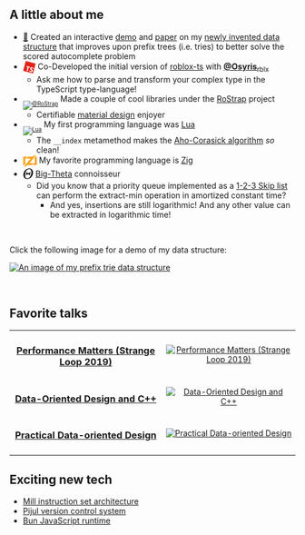 ## A little about me
- [📃](https://validark.github.io/DynSDT/) Created an interactive [demo](https://validark.github.io/DynSDT/demo/) and [paper](https://validark.github.io/DynSDT/) on my [newly invented data structure](https://github.com/Validark/DynSDT) that improves upon prefix trees (i.e. tries) to better solve the scored autocomplete problem
- [<sub><sub><img width="22" src="https://raw.githubusercontent.com/Validark/Validark/master/rbxts.svg"></sub></sub>](https://roblox-ts.com) Co-Developed the initial version of [roblox-ts](https://roblox-ts.com) with [**@Osyris**<sub>rblx</sub>](https://github.com/osyrisrblx)
    - Ask me how to parse and transform your complex type in the TypeScript type-language!
- [<sub><sub><img src="https://avatars.githubusercontent.com/u/22812966?s=400&amp;u=f88abb95db683705c4fc526b76a562ae4a21053c&amp;v=4" width="21" alt="@RoStrap"></sub></sub>](https://rostrap.github.io/) Made a couple of cool libraries under the [RoStrap](https://rostrap.github.io/) project
    - Certifiable [material design](https://material.io/) enjoyer
- [<sub><sub><img src="https://upload.wikimedia.org/wikipedia/commons/c/cf/Lua-Logo.svg" alt="Lua" height="22"></sub></sub>](https://www.lua.org/) My first programming language was [Lua](https://www.lua.org/)
    - The `__index` metamethod makes the [Aho-Corasick algorithm](https://gist.github.com/Validark/d493cfd1b3425c2e3073f5ccd08fbeb9) *so* clean!
- [<sub><sub><img src="https://raw.githubusercontent.com/Validark/Validark/master/zig-z.svg" alt="Lua" height="22"></sub></sub>](https://ziglang.org/) My favorite programming language is [Zig](https://ziglang.org/)
- [<sub><img width="18" src="https://raw.githubusercontent.com/Validark/Validark/master/itheta_path.svg"></sub>](https://opendsa-server.cs.vt.edu/OpenDSA/Books/Everything/html/AnalLower.html) [Big-Theta](https://opendsa-server.cs.vt.edu/OpenDSA/Books/Everything/html/AnalLower.html) connoisseur
    - Did you know that a priority queue implemented as a [1-2-3 Skip list](https://github.com/Validark/1-2-3-Skip-List) can perform the extract-min operation in amortized constant time?
        - And yes, insertions are still logarithmic! And any other value can be extracted in logarithmic time!


<br>

Click the following image for a demo of my data structure:

[<img src="https://repository-images.githubusercontent.com/478347237/17e73ed7-7dd5-4091-975a-3513b02b0183" alt="An image of my prefix trie data structure" height="250em">](https://validark.github.io/DynSDT/demo/)

<br>

<!-- <img height="180em" src="https://github-readme-stats.vercel.app/api?username=Validark&show_icons=true&include_all_commits=true" alt="Validark_stats" /> -->

<!-- <img height="180em" src="https://github-readme-stats.vercel.app/api/top-langs/?username=Validark&layout=compact" alt="Validark_stats" /> -->


## Favorite talks

|||
|:-:|:-:|
|<h3>[Performance Matters (Strange Loop 2019)](https://www.youtube.com/watch?v=r-TLSBdHe1A&t=458s)</h3>|[<img src="https://github.com/Validark/Validark/assets/15217173/750a4833-e35c-486d-88e9-8f1b5e651c32" alt="Performance Matters (Strange Loop 2019)" height="150em">](https://www.youtube.com/watch?v=r-TLSBdHe1A&t=458s)|
|<h3>[Data-Oriented Design and C++](https://www.youtube.com/watch?v=rX0ItVEVjHc)</h3>|[<img src="https://github.com/Validark/Validark/assets/15217173/b1ad7cb1-d233-406f-91d9-6b36d23091e6" alt="Data-Oriented Design and C++" height="150em">](https://www.youtube.com/watch?v=rX0ItVEVjHc)|
|<h3>[Practical Data-oriented Design](https://guide.handmade-seattle.com/c/2021/practical-dod/)</h3>|[<img src="https://github.com/Validark/Validark/assets/15217173/bf653d99-070e-4623-84c4-a49ec7186d64" alt="Practical Data-oriented Design" height="150em">](https://guide.handmade-seattle.com/c/2021/practical-dod/)|
|||

## Exciting new tech
- [Mill instruction set architecture](https://millcomputing.com/)
- [Pijul version control system](https://pijul.org/)
- [Bun JavaScript runtime](https://bun.sh)
